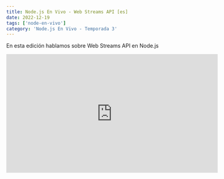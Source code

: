 ```yaml
---
title: Node.js En Vivo - Web Streams API [es]
date: 2022-12-19
tags: ['node-en-vivo']
category: 'Node.js En Vivo - Temporada 3'
---
```

En esta edición hablamos sobre Web Streams API en Node.js

<iframe class="mt-2" width="560" height="315" src="https://www.youtube.com/embed/MPbxisrNzhY" title="YouTube video player" frameborder="0" allow="accelerometer; autoplay; clipboard-write; encrypted-media; gyroscope; picture-in-picture" allowfullscreen></iframe>
